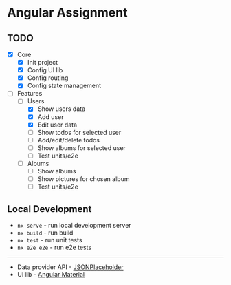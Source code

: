 # Angular Assignment

## TODO

- [x] Core
  - [x] Init project
  - [x] Config UI lib
  - [x] Config routing
  - [x] Config state management
- [ ] Features
  - [ ] Users
    - [x] Show users data
    - [x] Add user
    - [x] Edit user data
    - [ ] Show todos for selected user
    - [ ] Add/edit/delete todos
    - [ ] Show albums for selected user
    - [ ] Test units/e2e
  - [ ] Albums
    - [ ] Show albums
    - [ ] Show pictures for chosen album
    - [ ] Test units/e2e

## Local Development

- `nx serve` - run local development server
- `nx build` - run build
- `nx test` - run unit tests
- `nx e2e e2e` - run e2e tests

---

- Data provider API - [JSONPlaceholder](https://jsonplaceholder.typicode.com/)
- UI lib - [Angular Material](https://material.angular.io/)
